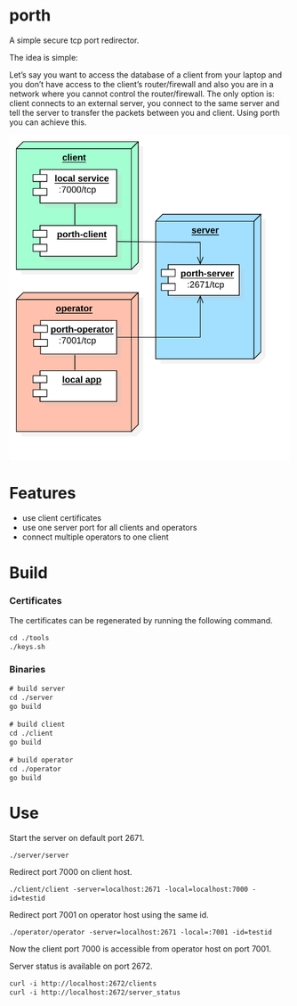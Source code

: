 # porth
A simple secure tcp port redirector.

The idea is simple:

Let’s say you want to access the database of a client from your laptop and you don’t have access to the client’s router/firewall and also you are in a network where you cannot control the router/firewall. The only option is: client connects to an external server, you connect to the same server and tell the server to transfer the packets between you and client. Using porth you can achieve this.

![Alt text](docs/porth.png?raw=true "porth")

Features
=====

- use client certificates
- use one server port for all clients and operators
- connect multiple operators to one client

Build
=====
### Certificates

The certificates can be regenerated by running the following command.

    cd ./tools
    ./keys.sh

### Binaries
    # build server
    cd ./server
    go build
        
    # build client
    cd ./client
    go build
     
    # build operator
    cd ./operator
    go build

Use
=====


Start the server on default port 2671.
    
    ./server/server
    
Redirect port 7000 on client host.

    ./client/client -server=localhost:2671 -local=localhost:7000 -id=testid

Redirect port 7001 on operator host using the same id.

    ./operator/operator -server=localhost:2671 -local=:7001 -id=testid

Now the client port 7000 is accessible from operator host on port 7001.

Server status is available on port 2672.

    curl -i http://localhost:2672/clients
    curl -i http://localhost:2672/server_status

